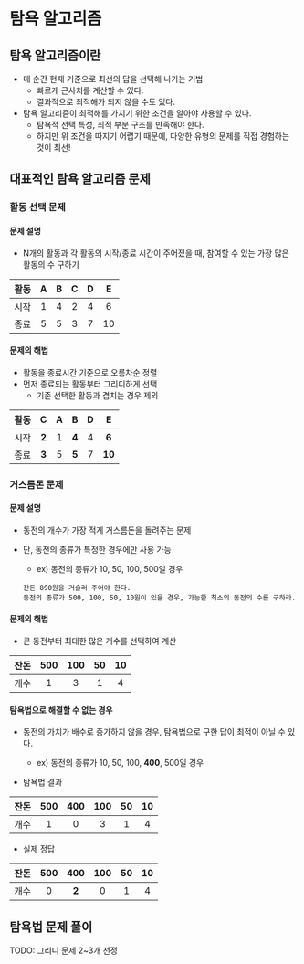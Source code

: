 # 탐욕 알고리즘

## 탐욕 알고리즘이란

- 매 순간 현재 기준으로 최선의 답을 선택해 나가는 기법
    - 빠르게 근사치를 계산할 수 있다.
    - 결과적으로 최적해가 되지 않을 수도 있다.
- 탐욕 알고리즘이 최적해를 가지기 위한 조건을 알아야 사용할 수 있다.
    - 탐욕적 선택 특성, 최적 부분 구조를 만족해야 한다.
    - 하지만 위 조건을 따지기 어렵기 때문에, 다양한 유형의 문제를 직접 경험하는 것이 최선!

## 대표적인 탐욕 알고리즘 문제

### 활동 선택 문제

#### 문제 설명

- N개의 활동과 각 활동의 시작/종료 시간이 주어졌을 때, 참여할 수 있는 가장 많은 활동의 수 구하기

| 활동 | A | B | C | D | E |
|:---:|:--:|:--:|:--:|:--:|:--:|
| 시작 | 1 | 4 | 2 | 4 | 6 |
| 종료 | 5 | 5 | 3 | 7 | 10 |

#### 문제의 해법

- 활동을 종료시간 기준으로 오름차순 정렬
- 먼저 종료되는 활동부터 그리디하게 선택
    - 기존 선택한 활동과 겹치는 경우 제외

| 활동 | **C** | A | **B** | D | **E** |
|:---:|:--:|:--:|:--:|:--:|:--:|
| 시작 | **2** | 1 | **4** | 4 | **6** |
| 종료 | **3** | 5 | **5** | 7 | **10** |


### 거스름돈 문제

#### 문제 설명

- 동전의 개수가 가장 적게 거스름돈을 돌려주는 문제
- 단, 동전의 종류가 특정한 경우에만 사용 가능
    - ex) 동전의 종류가 10, 50, 100, 500일 경우

    ```
    잔돈 890원을 거슬러 주어야 한다.
    동전의 종류가 500, 100, 50, 10원이 있을 경우, 가능한 최소의 동전의 수를 구하라.
    ```

#### 문제의 해법

- 큰 동전부터 최대한 많은 개수를 선택하여 계산

| 잔돈 | 500 | 100 | 50 | 10 |
|:---:|:---:|:---:|:--:|:--:|
| 개수 | 1  |  3  |  1  | 4 |


#### 탐욕법으로 해결할 수 없는 경우

- 동전의 가치가 배수로 증가하지 않을 경우, 탐욕법으로 구한 답이 최적이 아닐 수 있다.
    - ex) 동전의 종류가 10, 50, 100, **400**, 500일 경우

- 탐욕법 결과

| 잔돈 | 500 | 400 | 100 | 50 | 10 |
|:---:|:---:|:--:|:---:|:--:|:--:|
| 개수 | 1  | 0 |  3  |  1  | 4 |

- 실제 정답

| 잔돈 | 500 | **400** | 100 | 50 | 10 |
|:---:|:---:|:--:|:---:|:--:|:--:|
| 개수 | 0  | **2** |  0  |  1  | 4 |

## 탐욕법 문제 풀이

TODO: 그리디 문제 2~3개 선정